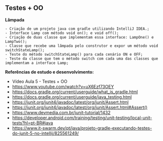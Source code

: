 ## Testes + OO


**Lâmpada**
```
- Criação de um projeto java com gradle utilizando IntelliJ IDEA.;
- Interface Lamp com método void on(); e void off();
- Criação de duas classe que implementam essa interface: LampOne() e LampTwo();
- Classe que recebe uma lâmpada pelo construtor e expor um método void switchStateLamp();
- Teste do método switchStateLamp() para cada cenário ON e OFF; 
- Teste da classe que tem o método switch com cada uma das classes que implementam a interface Lamp;

```


**Referências de estudo e desenvolvimento:**

- Vídeo Aula 5 - Testes + OO
- https://www.youtube.com/watch?v=uX6Ezf73OEY
- https://docs.gradle.org/current/userguide/what_is_gradle.html
- https://docs.gradle.org/current/userguide/java_testing.html
- https://junit.org/junit4/javadoc/latest/org/junit/Assert.html
- https://junit.org/junit4/javadoc/latest/org/junit/Assert.html#Assert()
- https://www.devmedia.com.br/junit-tutorial/1432
- https://developer.android.com/training/testing/unit-testing/local-unit-tests?hl=pt-BR#java
- https://www.it-swarm.dev/pt/java/projeto-gradle-executando-testes-do-junit-5-no-intellij/825561249/
